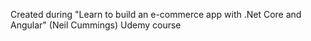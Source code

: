 Created during "Learn to build an e-commerce app with .Net Core and Angular" (Neil Cummings) Udemy course
